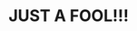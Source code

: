 # JUST A FOOL!!!
<!---
HungChienSix/HungChienSix is a ✨ special ✨ repository because its `README.md` (this file) appears on your GitHub profile.
You can click the Preview link to take a look at your changes.
--->
